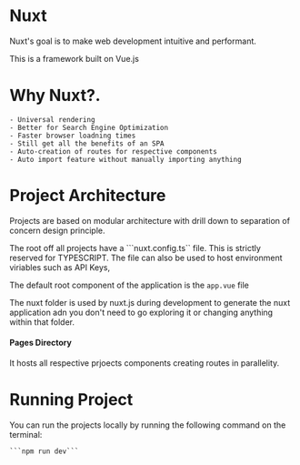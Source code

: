 # Nuxt

Nuxt's goal is to make web development intuitive and performant.

This is a framework built on Vue.js  


# Why Nuxt?.

    - Universal rendering
    - Better for Search Engine Optimization
    - Faster browser loadning times
    - Still get all the benefits of an SPA
    - Auto-creation of routes for respective components
    - Auto import feature without manually importing anything

# Project Architecture

Projects are based on modular architecture with drill down to separation of concern design principle.

The root off all projects have a ```nuxt.config.ts`` file. This is strictly reserved for TYPESCRIPT. The file can also be used to host environment viriables such as API Keys,

The default root component of the application is the ```app.vue``` file  

The nuxt folder is used by nuxt.js during development to generate the nuxt application adn you don't need to go exploring it or changing anything within that folder.

#### Pages Directory

It hosts all respective prjoects components creating routes in parallelity.

# Running Project

You can run the projects locally by running the following command on the terminal:

    ```npm run dev```

